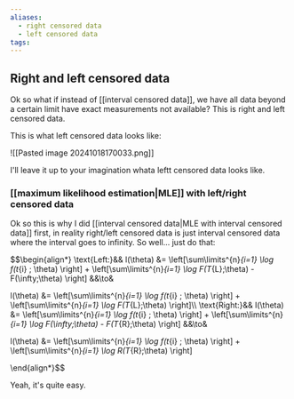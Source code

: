 ```yaml
---
aliases:
  - right censored data
  - left censored data
tags:
---
```


## Right and left censored data

Ok so what if instead of [[interval censored data]], we have all data beyond a certain limit have exact measurements not available? This is right and left censored data.

This is what left censored data looks like:

![[Pasted image 20241018170033.png]]

I'll leave it up to your imagination whata leftt censored data looks like.

### [[maximum likelihood estimation|MLE]] with left/right censored data

Ok so this is why I did [[interval censored data|MLE with interval censored data]] first, in reality right/left censored data is just interval censored data where the interval goes to infinity. So well... just do that:

$$\begin{align*} 
\text{Left:}&&
l(\theta)  &= \left[\sum\limits^{n}_{i=1} \log f(t_{i} ; \theta) \right] + \left[\sum\limits^{n}_{i=1} \log F(T_{L};\theta) - F(\infty;\theta) \right] &&\to& 

l(\theta)  &= \left[\sum\limits^{n}_{i=1} \log f(t_{i} ; \theta) \right] + \left[\sum\limits^{n}_{i=1} \log F(T_{L};\theta) \right]\\\\
\text{Right:}&&
l(\theta)  &= \left[\sum\limits^{n}_{i=1} \log f(t_{i} ; \theta) \right] + \left[\sum\limits^{n}_{i=1} \log F(\infty;\theta) - F(T_{R};\theta) \right] &&\to& 

l(\theta)  &= \left[\sum\limits^{n}_{i=1} \log f(t_{i} ; \theta) \right] + \left[\sum\limits^{n}_{i=1} \log R(T_{R};\theta) \right]

\end{align*}$$

Yeah, it's quite easy.


